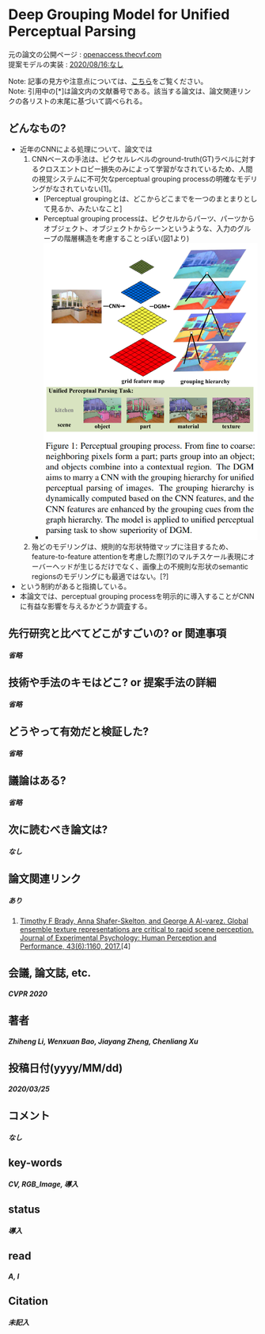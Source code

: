 # Deep Grouping Model for Unified Perceptual Parsing

元の論文の公開ページ : [openaccess.thecvf.com](https://openaccess.thecvf.com/content_CVPR_2020/papers/Li_Deep_Grouping_Model_for_Unified_Perceptual_Parsing_CVPR_2020_paper.pdf)  
提案モデルの実装 : [2020/08/16:なし]()  

Note: 記事の見方や注意点については、[こちら](/)をご覧ください。  
Note: 引用中の[*]は論文内の文献番号である。該当する論文は、論文関連リンクの各リストの末尾に基づいて調べられる。

## どんなもの?
- 近年のCNNによる処理について、論文では
    1. CNNベースの手法は、ピクセルレベルのground-truth(GT)ラベルに対するクロスエントロピー損失のみによって学習がなされているため、人間の視覚システムに不可欠なperceptual grouping processの明確なモデリングがなされていない[1]。
        - [Perceptual groupingとは、どこからどこまでを一つのまとまりとして見るか、みたいなこと]
        - Perceptual grouping processは、ピクセルからパーツ、パーツからオブジェクト、オブジェクトからシーンというような、入力のグループの階層構造を考慮することっぽい(図1より)
        - ![fig1](img/DGMfUPP/fig1.png)
    2. 殆どのモデリングは、規則的な形状特徴マップに注目するため、feature-to-feature attentionを考慮した際[?]のマルチスケール表現にオーバーヘッドが生じるだけでなく、画像上の不規則な形状のsemantic regionsのモデリングにも最適ではない。[?]
- という制約があると指摘している。
- 本論文では、perceptual grouping processを明示的に導入することがCNNに有益な影響を与えるかどうか調査する。

## 先行研究と比べてどこがすごいの? or 関連事項
##### 省略

## 技術や手法のキモはどこ? or 提案手法の詳細
##### 省略

## どうやって有効だと検証した?
##### 省略

## 議論はある?
##### 省略

## 次に読むべき論文は?
##### なし

## 論文関連リンク
##### あり
1. [Timothy F Brady, Anna Shafer-Skelton, and George A Al-varez. Global ensemble texture representations are critical to rapid scene perception. Journal of Experimental Psychology: Human Perception and Performance, 43(6):1160, 2017.](https://psycnet.apa.org/record/2017-10123-001)[4]

## 会議, 論文誌, etc.
##### CVPR 2020

## 著者
##### Zhiheng Li, Wenxuan Bao, Jiayang Zheng, Chenliang Xu

## 投稿日付(yyyy/MM/dd)
##### 2020/03/25

## コメント
##### なし

## key-words
##### CV, RGB_Image, 導入

## status
##### 導入

## read
##### A, I

## Citation
##### 未記入




